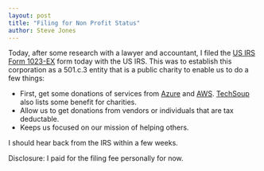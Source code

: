 ```yaml
---
layout: post
title: "Filing for Non Profit Status"
author: Steve Jones
---
```


Today, after some research with a lawyer and accountant, I filed the [US IRS Form 1023-EX](https://www.irs.gov/forms-pubs/about-form-1023-ez) form today with the US IRS. This was to establish this corporation as a 501.c.3 entity that is a public charity to enable us to do a few things:
- First, get some donations of services from [Azure](https://www.microsoft.com/en-us/nonprofits/azure?) and [AWS](https://aws.amazon.com/free/). [TechSoup](https://www.techsoup.org/) also lists some benefit for charities.
- Allow us to get donations from vendors or individuals that are tax deductable.
- Keeps us focused on our mission of helping others.

I should hear back from the IRS within a few weeks.

Disclosure: I paid for the filing fee personally for now.